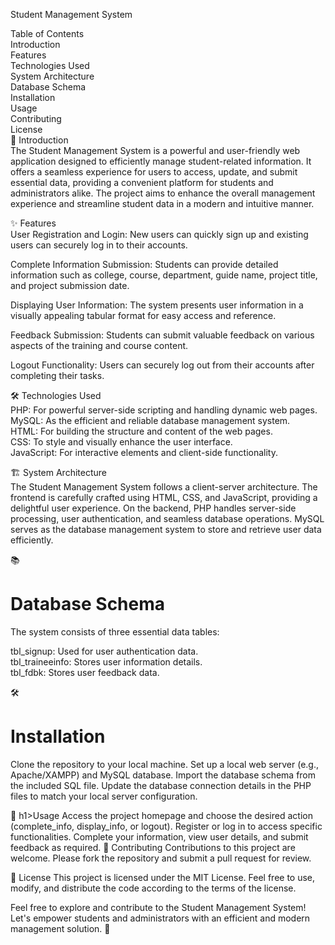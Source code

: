 Student Management System <br>

Table of Contents <br>
Introduction <br>
Features <br>
Technologies Used <br>
System Architecture <br>
Database Schema <br>
Installation <br>
Usage <br>
Contributing <br>
License <br>
🚀 Introduction <br>
The Student Management System is a powerful and user-friendly web application designed to efficiently manage student-related information. It offers a seamless experience for users to access, update, and submit essential data, providing a convenient platform for students and administrators alike. The project aims to enhance the overall management experience and streamline student data in a modern and intuitive manner. <br>

✨ Features <br>
User Registration and Login: New users can quickly sign up and existing users can securely log in to their accounts. <br>

Complete Information Submission: Students can provide detailed information such as college, course, department, guide name, project title, and project submission date. <br>

Displaying User Information: The system presents user information in a visually appealing tabular format for easy access and reference. <br>

Feedback Submission: Students can submit valuable feedback on various aspects of the training and course content. <br>

Logout Functionality: Users can securely log out from their accounts after completing their tasks. <br>

🛠️ Technologies Used <br>
PHP: For powerful server-side scripting and handling dynamic web pages. <br>
MySQL: As the efficient and reliable database management system. <br>
HTML: For building the structure and content of the web pages. <br>
CSS: To style and visually enhance the user interface. <br>
JavaScript: For interactive elements and client-side functionality. <br>

🏗️ System Architecture<br>
The Student Management System follows a client-server architecture. The frontend is carefully crafted using HTML, CSS, and JavaScript, providing a delightful user experience. On the backend, PHP handles server-side processing, user authentication, and seamless database operations. MySQL serves as the database management system to store and retrieve user data efficiently. <br>

📚 <h1>Database Schema</h1>
The system consists of three essential data tables: <br>

tbl_signup: Used for user authentication data. <br>
tbl_traineeinfo: Stores user information details. <br>
tbl_fdbk: Stores user feedback data. <br>

🛠️ <h1>Installation</h1>
Clone the repository to your local machine.
Set up a local web server (e.g., Apache/XAMPP) and MySQL database.
Import the database schema from the included SQL file.
Update the database connection details in the PHP files to match your local server configuration.

🚀 h1>Usage</h1>
Access the project homepage and choose the desired action (complete_info, display_info, or logout).
Register or log in to access specific functionalities.
Complete your information, view user details, and submit feedback as required.
👥 Contributing
Contributions to this project are welcome. Please fork the repository and submit a pull request for review.

📝 License
This project is licensed under the MIT License. Feel free to use, modify, and distribute the code according to the terms of the license.

Feel free to explore and contribute to the Student Management System! Let's empower students and administrators with an efficient and modern management solution. 🎉
